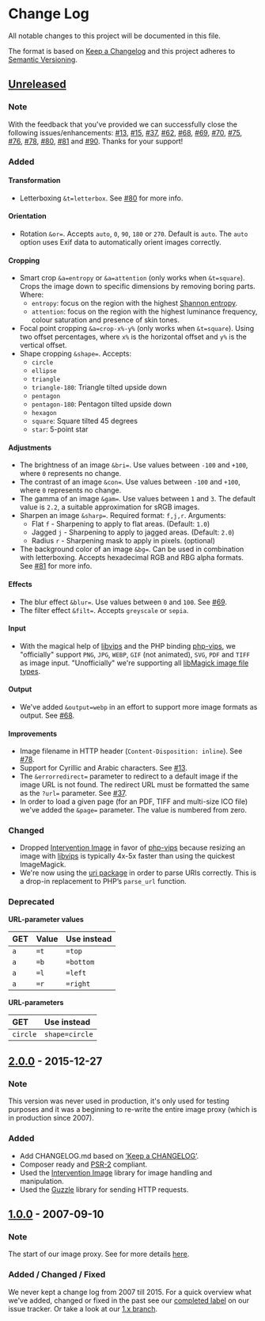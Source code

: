 # Change Log
All notable changes to this project will be documented in this file.

The format is based on [Keep a Changelog](http://keepachangelog.com/) and this project adheres to [Semantic Versioning](http://semver.org/).

## [Unreleased]
### Note
With the feedback that you've provided we can successfully close the following issues/enhancements: 
[#13](https://github.com/andrieslouw/imagesweserv/issues/13), [#15](https://github.com/andrieslouw/imagesweserv/issues/15), [#37](https://github.com/andrieslouw/imagesweserv/issues/37), [#62](https://github.com/andrieslouw/imagesweserv/issues/62), [#68](https://github.com/andrieslouw/imagesweserv/issues/68), [#69](https://github.com/andrieslouw/imagesweserv/issues/69), [#70](https://github.com/andrieslouw/imagesweserv/issues/70), [#75](https://github.com/andrieslouw/imagesweserv/issues/75), [#76](https://github.com/andrieslouw/imagesweserv/issues/76), [#78](https://github.com/andrieslouw/imagesweserv/issues/78), [#80](https://github.com/andrieslouw/imagesweserv/issues/80), [#81](https://github.com/andrieslouw/imagesweserv/issues/81) and [#90](https://github.com/andrieslouw/imagesweserv/issues/90). 
Thanks for your support!

### Added
#### Transformation
- Letterboxing `&t=letterbox`. See [#80](https://github.com/andrieslouw/imagesweserv/issues/80) for more info.

#### Orientation
- Rotation `&or=`. Accepts `auto`, `0`, `90`, `180` or `270`. Default is `auto`. The `auto` option uses Exif data to automatically orient images correctly.

#### Cropping
- Smart crop `&a=entropy` or `&a=attention` (only works when `&t=square`). Crops the image down to specific dimensions by removing boring parts. Where:
    - `entropy`: focus on the region with the highest [Shannon entropy](https://en.wikipedia.org/wiki/Entropy_%28information_theory%29).
    - `attention`: focus on the region with the highest luminance frequency, colour saturation and presence of skin tones.
- Focal point cropping `&a=crop-x%-y%` (only works when `&t=square`). Using two offset percentages, where `x%` is the horizontal offset and `y%` is the vertical offset.
- Shape cropping `&shape=`. Accepts:
    - `circle`
    - `ellipse`
    - `triangle`
    - `triangle-180`: Triangle tilted upside down
    - `pentagon`
    - `pentagon-180`: Pentagon tilted upside down
    - `hexagon`
    - `square`: Square tilted 45 degrees
    - `star`: 5-point star

#### Adjustments
- The brightness of an image `&bri=`. Use values between `-100` and `+100`, where `0` represents no change.
- The contrast of an image `&con=`. Use values between `-100` and `+100`, where `0` represents no change.
- The gamma of an image `&gam=`. Use values between `1` and `3`. The default value is `2.2`, a suitable approximation for sRGB images.
- Sharpen an image `&sharp=`. Required format: `f,j,r`. Arguments:
    - Flat `f` - Sharpening to apply to flat areas. (Default: `1.0`)
    - Jagged `j` - Sharpening to apply to jagged areas. (Default: `2.0`)
    - Radius `r` - Sharpening mask to apply in pixels. (optional)
- The background color of an image `&bg=`. Can be used in combination with letterboxing. Accepts hexadecimal RGB and RBG alpha formats. See [#81](https://github.com/andrieslouw/imagesweserv/issues/81) for more info.

#### Effects
- The blur effect `&blur=`. Use values between `0` and `100`. See [#69](https://github.com/andrieslouw/imagesweserv/issues/69).
- The filter effect `&filt=`. Accepts `greyscale` or `sepia`.

#### Input
- With the magical help of [libvips](https://github.com/jcupitt/libvips) and the PHP binding [php-vips](https://github.com/jcupitt/php-vips), we "officially" support `PNG`, `JPG`, `WEBP`, `GIF` (not animated), `SVG`, `PDF` and `TIFF` as image input. "Unofficially" we're supporting all [libMagick image file types](https://www.imagemagick.org/script/formats.php#supported). 

#### Output
- We've added `&output=webp` in an effort to support more image formats as output. See [#68](https://github.com/andrieslouw/imagesweserv/issues/68).

#### Improvements
- Image filename in HTTP header (`Content-Disposition: inline`). See [#78](https://github.com/andrieslouw/imagesweserv/issues/78).
- Support for Cyrillic and Arabic characters. See [#13](https://github.com/andrieslouw/imagesweserv/issues/13).
- The `&errorredirect=` parameter to redirect to a default image if the image URL is not found. The redirect URL must be formatted the same as the `?url=` parameter. See [#37](https://github.com/andrieslouw/imagesweserv/issues/37).
- In order to load a given page (for an PDF, TIFF and multi-size ICO file) we've added the `&page=` parameter. The value is numbered from zero.

### Changed
- Dropped [Intervention Image](http://image.intervention.io/) in favor of [php-vips](https://github.com/jcupitt/php-vips) because resizing an image with [libvips](https://github.com/jcupitt/libvips) is typically 4x-5x faster than using the quickest ImageMagick.
- We're now using the [uri package](https://github.com/thephpleague/uri) in order to parse URIs correctly. This is a drop-in replacement to PHP’s `parse_url` function.

### Deprecated
**URL-parameter values**

| GET | Value | Use instead |
| :--- | :--- | :---------- |
| `a`  | `=t` |  `=top`     |
| `a`  | `=b` |  `=bottom`  |
| `a`  | `=l` |  `=left`    |
| `a`  | `=r` |  `=right`   |

**URL-parameters**

|   GET   |  Use instead   |
| :------ | :-------------- |
| `circle` | `shape=circle` |

## [2.0.0] - 2015-12-27
### Note
This version was never used in production, it's only used for testing purposes and it was a beginning to re-write the entire image proxy (which is in production since 2007).

### Added
- Add CHANGELOG.md based on [’Keep a CHANGELOG’](https://github.com/olivierlacan/keep-a-changelog).
- Composer ready and [PSR-2](http://www.php-fig.org/psr/psr-2/) compliant.
- Used the [Intervention Image](http://image.intervention.io/) library for image handling and manipulation.
- Used the [Guzzle](https://github.com/guzzle/guzzle) library for sending HTTP requests.

## [1.0.0] - 2007-09-10
### Note
The start of our image proxy. See for more details [here](https://github.com/andrieslouw/imagesweserv/wiki/About-this-service-and-why-it-is-free).

### Added / Changed / Fixed
We never kept a change log from 2007 till 2015.
For a quick overview what we've added, changed or fixed in the past see our [completed label](https://github.com/andrieslouw/imagesweserv/issues?utf8=%E2%9C%93&q=label%3Acompleted%20no%3Amilestone) on our issue tracker. Or take a look at our [1.x branch](https://github.com/andrieslouw/imagesweserv/tree/1.x).

[Unreleased]: https://github.com/andrieslouw/imagesweserv/compare/HEAD...3.x
[2.0.0]: https://github.com/andrieslouw/imagesweserv/compare/HEAD...78d8b32
[1.0.0]: https://github.com/andrieslouw/imagesweserv/tree/1.x